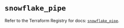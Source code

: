 # `snowflake_pipe`

Refer to the Terraform Registry for docs: [`snowflake_pipe`](https://registry.terraform.io/providers/snowflake-labs/snowflake/0.94.1/docs/resources/pipe).
